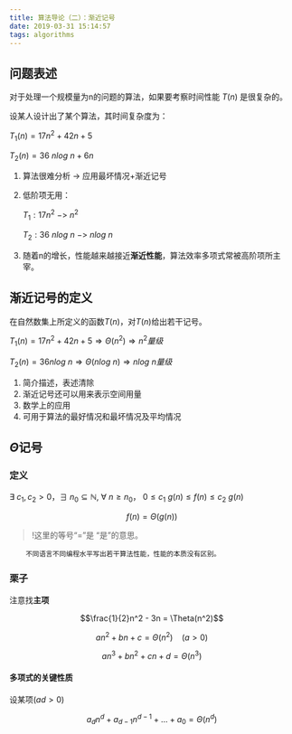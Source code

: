 ```yaml
---
title: 算法导论（二）：渐近记号
date: 2019-03-31 15:14:57
tags: algorithms
---
```


## 问题表述

对于处理一个规模量为n的问题的算法，如果要考察时间性能 $T(n)$ 是很复杂的。

设某人设计出了某个算法，其时间复杂度为：

$T_1(n) = 17n^2 + 42n + 5$

$T_2(n) = 36\ nlog\ n + 6n$

1) 算法很难分析  -> 应用最坏情况+渐近记号
2) 低阶项无用：
    
    $T_1:17n^2 \ -> \  n^2$

    $T_2:36\ nlog\ n \ -> \  nlog\ n$
3) 随着n的增长，性能越来越接近**渐近性能**，算法效率多项式常被高阶项所主宰。

## 渐近记号的定义

在自然数集上所定义的函数$T(n)$，对$T(n)$给出若干记号。

$T_1(n) = 17n^2 + 42n + 5 \Rightarrow \Theta(n^2) \Rightarrow n^2量级$

$T_2(n) = 36 nlog\ n \Rightarrow \Theta(nlog\ n) \Rightarrow nlog\ n量级$

1) 简介描述，表述清除
2) 渐近记号还可以用来表示空间用量
3) 数学上的应用
4) 可用于算法的最好情况和最坏情况及平均情况

## $\Theta$记号

### 定义

$\exists \ c_1,c_2 > 0，\exists \ n_0 \subseteq \mathbb{N} , \ \forall \ n \geq  n_0 ，\ 0 \leq  c_1\ g(n) \leq f(n) \leq c_2 \ g(n)$

$$f(n) = \Theta(g(n))$$

> !这里的等号“=”是 “是”的意思。

        不同语言不同编程水平写出若干算法性能，性能的本质没有区别。

### 栗子

注意找**主项**

$$\frac{1}{2}n^2 - 3n = \Theta(n^2)$$

$$an^2 + bn + c = \Theta(n^2) \ \ \ \ (a > 0)$$

$$an^3 + bn^2 + cn + d = \Theta(n^3)$$

#### 多项式的关键性质

设某项$(ad > 0)$

$$a_dn^d + a_{d-1}n^{d-1} + \dots + a_0 = \Theta(n^d)$$